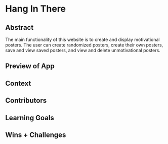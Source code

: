 # Hang In There

## Abstract

The main functionality of this website is to create and display motivational posters. The user can create randomized posters, create their own posters, save and view saved posters, and view and delete unmotivational posters.

## Preview of App

[//]: <> (Provide ONE gif or screenshot of your application - choose the "coolest" piece of functionality to show off. gifs preferred!)

## Context

[//]: <> (Give some context for the project here. How long did you have to work on it? How far into the Turing program are you?)

## Contributors

[//]: <> (Who worked on this application? Link to your GitHub. Consider also providing LinkedIn link)

## Learning Goals

[//]: <> (What were the learning goals of this project? What tech did you work with?)

## Wins + Challenges

[//]: <> (What are 2-3 wins you have from this project? What were some challenges you faced - and how did you get over them?)
